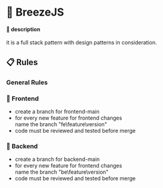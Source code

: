 # 🎐 BreezeJS
 
#### 💁 description
 it is a full stack pattern with design patterns in consideration.

## 📋 Rules

### General Rules

### 🔶 Frontend
- create a branch for frontend-main
- for every new feature for frontend changes \
name the branch "fe\feature\version"
- code must be reviewed and tested before merge

### 🔶 Backend

- create a branch for backend-main
- for every new feature for frontend changes \
name the branch "be\feature\version"
- code must be reviewed and tested before merge